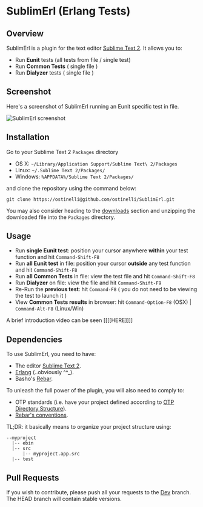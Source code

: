# SublimErl (Erlang Tests)

Overview
--------

SublimErl is a plugin for the text editor [Sublime Text 2](http://www.sublimetext.com/2). It allows you to:

* Run **Eunit** tests (all tests from file / single test)
* Run **Common Tests** ( single file )
* Run **Dialyzer** tests ( single file )

Screenshot
----------

Here's a screenshot of SublimErl running an Eunit specific test in file.

![SublimErl screenshot](http://farm8.staticflickr.com/7065/7081124859_7fd1894549_b.jpg)

Installation
------------
Go to your Sublime Text 2 `Packages` directory

* OS X: `~/Library/Application Support/Sublime Text\ 2/Packages`
* Linux: `~/.Sublime Text 2/Packages/`
* Windows: `%APPDATA%/Sublime Text 2/Packages/`

and clone the repository using the command below:

``` shell
git clone https://ostinelli@github.com/ostinelli/SublimErl.git
```
You may also consider heading to the [downloads](https://github.com/ostinelli/SublimErl/downloads) section and unzipping the downloaded file into the `Packages` directory.

Usage
-----

* Run **single Eunit test**: position your cursor anywhere **within** your test function and hit `Command-Shift-F8`
* Run **all Eunit test** in file: position your cursor **outside** any test function and hit `Command-Shift-F8`
* Run **all Common Tests** in file: view the test file and hit `Command-Shift-F8`
* Run **Dialyzer** on file: view the file and hit `Command-Shift-F9`
* Re-Run the **previous test**: hit `Command-F8` ( you do not need to be viewing the test to launch it )
* View **Common Tests results** in browser: hit `Command-Option-F8` (OSX) | `Command-Alt-F8` (Linux/Win)

A brief introduction video can be seen [[[[HERE]]]]

Dependencies
------------

To use SublimErl, you need to have:

* The editor [Sublime Text 2](http://www.sublimetext.com/2).
* [Erlang](http://www.erlang.org/download.html) (..obviously ^^_).
* Basho's [Rebar](https://github.com/basho/rebar).

To unleash the full power of the plugin, you will also need to comply to:

* OTP standards (i.e. have your project defined according to [OTP Directory Structure](http://www.erlang.org/doc/design_principles/applications.html#id73730)).
* [Rebar's conventions](https://github.com/basho/rebar/wiki/Rebar-and-OTP-conventions).

TL;DR: it basically means to organize your project structure using:

```
--myproject
  |-- ebin
  |-- src
      |-- myproject.app.src
  |-- test
```

Pull Requests
-------------

If you wish to contribute, please push all your requests to the [Dev](https://github.com/ostinelli/sublimerl/tree/dev) branch. The HEAD branch will contain stable versions.
